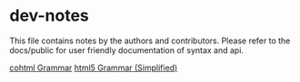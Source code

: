 # dev-notes
This file contains notes by the authors and contributors. Please refer to the docs/public for user friendly documentation of syntax and api.

[cohtml Grammar](cohtml-grammar.md)
[html5 Grammar (Simplified)](html5-grammar.md)